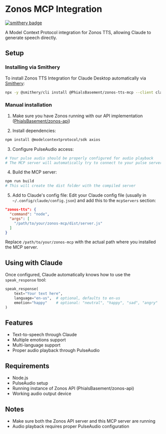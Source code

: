 # Zonos MCP Integration
[![smithery badge](https://smithery.ai/badge/@PhialsBasement/zonos-tts-mcp)](https://smithery.ai/server/@PhialsBasement/zonos-tts-mcp)

A Model Context Protocol integration for Zonos TTS, allowing Claude to generate speech directly.

## Setup

### Installing via Smithery

To install Zonos TTS Integration for Claude Desktop automatically via [Smithery](https://smithery.ai/server/@PhialsBasement/zonos-tts-mcp):

```bash
npx -y @smithery/cli install @PhialsBasement/zonos-tts-mcp --client claude
```

### Manual installation

1. Make sure you have Zonos running with our API implementation ([PhialsBasement/zonos-api](https://github.com/PhialsBasement/Zonos-API))

2. Install dependencies:
```bash
npm install @modelcontextprotocol/sdk axios
```

3. Configure PulseAudio access:
```bash
# Your pulse audio should be properly configured for audio playback
# The MCP server will automatically try to connect to your pulse server
```

4. Build the MCP server:
```bash
npm run build
# This will create the dist folder with the compiled server
```

5. Add to Claude's config file:
Edit your Claude config file (usually in `~/.config/claude/config.json`) and add this to the `mcpServers` section:

```json
"zonos-tts": {
  "command": "node",
  "args": [
    "/path/to/your/zonos-mcp/dist/server.js"
  ]
}
```

Replace `/path/to/your/zonos-mcp` with the actual path where you installed the MCP server.

## Using with Claude

Once configured, Claude automatically knows how to use the `speak_response` tool:

```python
speak_response(
    text="Your text here",
    language="en-us",  # optional, defaults to en-us
    emotion="happy"    # optional: "neutral", "happy", "sad", "angry"
)
```

## Features

- Text-to-speech through Claude
- Multiple emotions support
- Multi-language support
- Proper audio playback through PulseAudio

## Requirements

- Node.js
- PulseAudio setup
- Running instance of Zonos API (PhialsBasement/zonos-api)
- Working audio output device

## Notes

- Make sure both the Zonos API server and this MCP server are running
- Audio playback requires proper PulseAudio configuration
